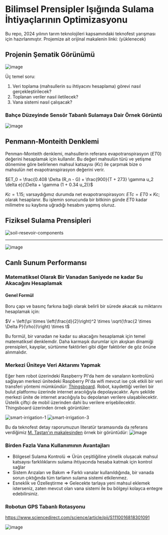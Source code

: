 # Bilimsel Prensipler Işığında Sulama İhtiyaçlarının  Optimizasyonu

Bu repo, 2024 yılının tarım teknolojileri kapsamındaki teknofest yarışması için hazırlanmıştır. Projemize ait orijinal makalenin linki: (yüklenecek)

## Projenin Şematik Görünümü

![image](https://github.com/user-attachments/assets/5f3f5590-15d8-42fd-ac73-4d6a9ab284f4)

Üç temel soru:
1. Veri toplama (mahsullerin su ihtiyacını hesaplama) görevi nasıl gerçekleştirilecek?
2. Toplanan veriler nasıl iletilecek?
3. Vana sistemi nasıl çalışacak?

### Bahçe Düzeyinde Sensör Tabanlı Sulamaya Dair Örnek Görüntü

![image](https://github.com/user-attachments/assets/511c4666-15f4-4ca5-8304-0c36dad35cdb)

## Penmann-Monteith Denklemi

Penman-Monteith denklemi, mahsullerin referans evapotranspirasyon ($ET0$) değerini hesaplamak için kullanılır. Bu değeri mahsulün türü ve yetişme dönemine göre belirlenen mahsul katsayısı ($Kc$) ile çarpmak bize o mahsulün net evapotranspirasyon değerini verir.

$ET_0 = \frac{0.408 \Delta (R_n - G) + \frac{900}{T + 273} \gamma u_2 \delta e}{\Delta + \gamma (1 + 0.34 u_2)}$

$Kc=1.15$; varsaydığımız durumda net evapotranspirasyon: $ETc= ET0 \times Kc$; olarak hesaplanır. Bu işlemin sonucunda bir bitkinin günde $ET0$ kadar milimetre su kaybına uğradığı hesabını yapmış oluruz.

## Fiziksel Sulama Prensipleri

![soil-resevoir-components](https://github.com/user-attachments/assets/1046fbe3-8906-4c77-b64b-e54c7e99bc06)

---

![image](https://github.com/user-attachments/assets/caaa74c6-3340-4470-b6b9-dc89bd3a7212)

## Canlı Sunum Performansı

### Matematiksel Olarak Bir Vanadan Saniyede ne kadar Su Akacağını Hesaplamak

#### Genel Formül
Boru çapı ve basınç farkına bağlı olarak belirli bir sürede akacak su miktarını hesaplamak için:

$V = \left(\pi \times \left(\frac{d}{2}\right)^2 \times \sqrt{\frac{2 \times \Delta P}{\rho}}\right) \times t$

Bu formül, bir vanadan ne kadar su akacağını hesaplamak için temel matematiksel denklemdir. Daha karmaşık durumlar için akışkan dinamiği prensipleri, kayıplar, sürtünme faktörleri gibi diğer faktörler de göz önüne alınmalıdır.

### Merkezi Üniteye Veri Aktarımı Yapmak

Eğer hem robot üzerindeki Raspberry PI'da hem de vanaların kontrolünü sağlayan merkezi ünitedeki Raspberry PI'da wifi mevcut ise çok etkili bir veri transferi yöntemi mümkündür: [Thingsboard](https://thingsboard.io/). Robot, kaydettiği verileri bir bulut platformu üzerinde internet aracılığıyla depolayacaktır. Aynı şekilde merkezi ünite de internet aracılığıyla bu depolanan verilere ulaşabilecektir. Üstelik çiftçi de mobil üzerinden dahi bu verilere erişebilecektir. Thingsboard üzerinden örnek görüntüler:

![smart-irrigation-1](https://github.com/user-attachments/assets/a52a33d5-f216-4c73-8a32-16177151a0e7)
![smart-irrigation-3](https://github.com/user-attachments/assets/6a54c13b-2135-4fee-bbdd-23bb7231878a)

Bu da teknofest detay raporumuzun literatür taramasında da referans verdiğimiz [M. Taştan'ın makalesinden](https://dergipark.org.tr/tr/download/article-file/662613) örnek bir görüntüdür:
![image](https://github.com/user-attachments/assets/dda2a40d-9c6f-4571-a30b-0e1e129cc813)

### Birden Fazla Vana Kullanımının Avantajları

* Bölgesel Sulama Kontrolü => Ürün çeşitliğiline yönelik oluşacak mahsul katsayısı farklılıklarını sulama ihtiyacında hesaba katmak için kontrol sağlar
* Sistem Arızaları ve Bakım => Farklı vanalar kullanıldığında, bir vanada sorun çıktığında tüm tarlanın sulama sistemi etkilenmez. 
* Esneklik ve Özelleştirme => Gelecekte tarlaya yeni mahsul eklemek isterseniz, zaten mevcut olan vana sistemi ile bu bölgeyi kolayca entegre edebilirsiniz.

### Robotun GPS Tabanlı Rotasyonu
https://www.sciencedirect.com/science/article/pii/S1110016818301091

![image](https://github.com/user-attachments/assets/a8cb7e29-1196-4ade-9949-20fb7c828fed)

